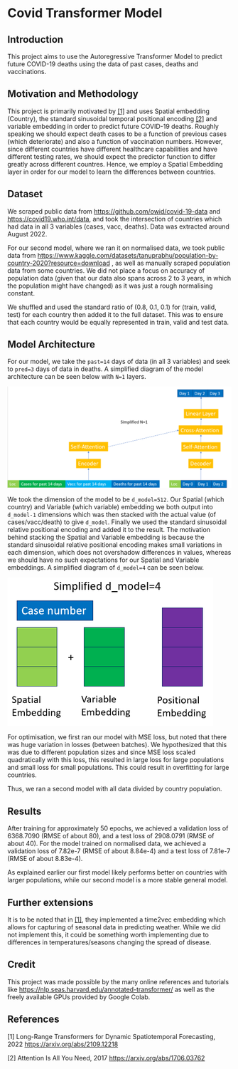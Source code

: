 # Covid Transformer Model

## Introduction

This project aims to use the Autoregressive Transformer Model to predict future COVID-19 deaths using the data of past cases, deaths and vaccinations.

## Motivation and Methodology

This project is primarily motivated by [[1]](#1) and uses Spatial embedding (Country), the standard sinusoidal temporal positional encoding [[2]](#2) and variable embedding in order to predict future COVID-19 deaths. Roughly speaking we should expect death cases to be a function of previous cases  (which deteriorate) and also a function of vaccination numbers. However, since different countries have different healthcare capabilities and have different testing rates, we should expect the predictor function to differ greatly across different countres. Hence, we employ a Spatial Embedding layer in order for our model to learn the differences between countries. 

## Dataset

We scraped public data from https://github.com/owid/covid-19-data and https://covid19.who.int/data, and took the intersection of countries which had data in all 3 variables (cases, vacc, deaths). Data was extracted around August 2022. 

For our second model, where we ran it on normalised data, we took public data from https://www.kaggle.com/datasets/tanuprabhu/population-by-country-2020?resource=download , as well as manually scraped population data from some countries. We did not place a focus on accuracy of population data (given that our data also spans across 2 to 3 years, in which the population might have changed) as it was  just a rough normalising constant. 

We shuffled and used the standard ratio of (0.8, 0.1, 0.1) for (train, valid, test) for each country then added it to the full dataset. This was to ensure that each country would be equally represented in train, valid and test data. 

## Model Architecture

For our model, we take the `past=14` days of data (in all 3 variables) and seek to `pred=3` days of data in deaths. A simplified diagram of the model architecture can be seen below with `N=1` layers.

![Simplified Model Architecture](images/model_architecture.png?raw=True)

We took the dimension of the model to be `d_model=512`. Our Spatial (which country) and Variable (which variable) embedding we both output into `d_model-1` dimensions which was then stacked with the actual value (of cases/vacc/death) to give `d_model`. Finally we used the standard sinusoidal relative positional encoding and added it to the result. The motivation behind stacking the Spatial and Variable embedding is because the standard sinusoidal relative positional encoding makes small variations in each dimension, which does not overshadow differences in values, whereas we should have no such expectations for our Spatial and Variable embeddings. A simplified diagram of `d_model=4` can be seen below. 

![Simplified Embedding Architecture](images/embedding_architecture.png?raw=True)

For optimisation, we first ran our model with MSE loss, but noted that there was huge variation in losses (between batches). We hypothesized that this was due to different population sizes and since MSE loss scaled quadratically with this loss, this resulted in large loss for large populations and small loss for small populations. This could result in overfitting for large countries. 

Thus, we ran a second model with all data divided by country population.

## Results
After training for approximately 50 epochs, we achieved a validation loss of 6368.7090 (RMSE of about 80), and a test loss of 2908.0791 (RMSE of about 40). For the model trained on normalised data, we achieved a validation loss of 7.82e-7 (RMSE of about 8.84e-4) and a test loss of 7.81e-7 (RMSE of about 8.83e-4).

As explained earlier our first model likely performs better on countries with larger populations, while our second model is a more stable general model. 

## Further extensions

It is to be noted that in [[1]](#1), they implemented a time2vec embedding which allows for capturing of seasonal data in predicting weather. While we did not implement this, it could be something worth implementing due to differences in temperatures/seasons changing the spread of disease. 

## Credit

This project was made possible by the many online references and tutorials like https://nlp.seas.harvard.edu/annotated-transformer/ as well as the freely available GPUs provided by Google Colab.

## References
<a id="1">[1]</a> 
Long-Range Transformers for Dynamic Spatiotemporal Forecasting, 2022 https://arxiv.org/abs/2109.12218

<a id="2">[2]</a>
Attention Is All You Need, 2017 https://arxiv.org/abs/1706.03762
